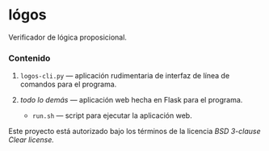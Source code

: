 # lógos

Verificador de lógica proposicional.

### Contenido

1. `logos-cli.py` — aplicación rudimentaria de interfaz de línea de comandos
para el programa.

2. _todo lo demás_ — aplicación web hecha en Flask para el programa.
	- `run.sh` — script para ejecutar la aplicación web.

Este proyecto está autorizado bajo los términos de la licencia _BSD 3-clause
Clear license._
